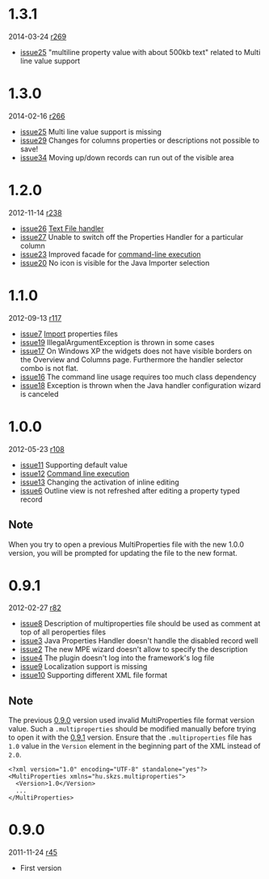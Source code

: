 # 1.3.1 #
2014-03-24 [r269](https://code.google.com/p/multiproperties/source/detail?r=269)
  * [issue25](https://code.google.com/p/multiproperties/issues/detail?id=25) "multiline property value with about 500kb text" related to Multi line value support


# 1.3.0 #
2014-02-16 [r266](https://code.google.com/p/multiproperties/source/detail?r=266)
  * [issue25](https://code.google.com/p/multiproperties/issues/detail?id=25) Multi line value support is missing
  * [issue29](https://code.google.com/p/multiproperties/issues/detail?id=29) Changes for columns properties or descriptions not possible to save!
  * [issue34](https://code.google.com/p/multiproperties/issues/detail?id=34) Moving up/down records can run out of the visible area

# 1.2.0 #
2012-11-14 [r238](https://code.google.com/p/multiproperties/source/detail?r=238)
  * [issue26](https://code.google.com/p/multiproperties/issues/detail?id=26) [Text File handler](TextFileHandler.md)
  * [issue27](https://code.google.com/p/multiproperties/issues/detail?id=27) Unable to switch off the Properties Handler for a particular column
  * [issue23](https://code.google.com/p/multiproperties/issues/detail?id=23) Improved facade for [command-line execution](CommandLineHandlerExecutor.md)
  * [issue20](https://code.google.com/p/multiproperties/issues/detail?id=20) No icon is visible for the Java Importer selection

# 1.1.0 #
2012-09-13 [r117](https://code.google.com/p/multiproperties/source/detail?r=117)
  * [issue7](https://code.google.com/p/multiproperties/issues/detail?id=7) [Import](ImportingContent.md) properties files
  * [issue19](https://code.google.com/p/multiproperties/issues/detail?id=19) IllegalArgumentException is thrown in some cases
  * [issue17](https://code.google.com/p/multiproperties/issues/detail?id=17) On Windows XP the widgets does not have visible borders on the Overview and Columns page. Furthermore the handler selector combo is not flat.
  * [issue16](https://code.google.com/p/multiproperties/issues/detail?id=16) The command line usage requires too much class dependency
  * [issue18](https://code.google.com/p/multiproperties/issues/detail?id=18) Exception is thrown when the Java handler configuration wizard is canceled
# 1.0.0 #
2012-05-23 [r108](https://code.google.com/p/multiproperties/source/detail?r=108)
  * [issue11](https://code.google.com/p/multiproperties/issues/detail?id=11) Supporting default value
  * [issue12](https://code.google.com/p/multiproperties/issues/detail?id=12) [Command line execution](CommandLineHandlerExecutor.md)
  * [issue13](https://code.google.com/p/multiproperties/issues/detail?id=13) Changing the activation of inline editing
  * [issue6](https://code.google.com/p/multiproperties/issues/detail?id=6) Outline view is not refreshed after editing a property typed record
## Note ##
When you try to open a previous MultiProperties file with the new 1.0.0 version, you will be prompted for updating the file to the new format.
# 0.9.1 #
2012-02-27 [r82](https://code.google.com/p/multiproperties/source/detail?r=82)
  * [issue8](https://code.google.com/p/multiproperties/issues/detail?id=8) Description of multiproperties file should be used as comment at top of all peroperties files
  * [issue3](https://code.google.com/p/multiproperties/issues/detail?id=3) Java Properties Handler doesn't handle the disabled record well
  * [issue2](https://code.google.com/p/multiproperties/issues/detail?id=2) The new MPE wizard doesn't allow to specify the description
  * [issue4](https://code.google.com/p/multiproperties/issues/detail?id=4) The plugin doesn't log into the framework's log file
  * [issue9](https://code.google.com/p/multiproperties/issues/detail?id=9) Localization support is missing
  * [issue10](https://code.google.com/p/multiproperties/issues/detail?id=10) Supporting different XML file format
## Note ##
The previous [0.9.0](#0.9.0.md) version used invalid MultiProperties file format version value. Such a `.multiproperties` should be modified manually before trying to open it with the [0.9.1](#0.9.1.md) version. Ensure that the `.multiproperties` file has `1.0` value in the `Version` element in the beginning part of the XML instead of `2.0`.
```
<?xml version="1.0" encoding="UTF-8" standalone="yes"?>
<MultiProperties xmlns="hu.skzs.multiproperties">
  <Version>1.0</Version>
  ...
</MultiProperties>
```
# 0.9.0 #
2011-11-24 [r45](https://code.google.com/p/multiproperties/source/detail?r=45)
  * First version